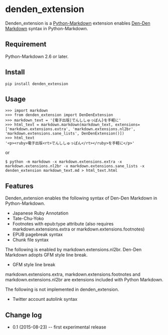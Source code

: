 # denden_extension

Denden_extension is a [Python-Markdown](https://github.com/waylan/Python-Markdown) extension enables [Den-Den Markdown](https://github.com/denshoch/DenDenMarkdown) syntax in Python-Markdown.

## Requirement

Python-Markdown 2.6 or later.


## Install

    pip install denden_extension


## Usage

    >>> import markdown
    >>> from denden_extension import DenDenExtension
    >>> markdown_text = '{電子出版|でんししゅっぱん}を手軽に'
    >>> html_text = markdown.markdown(markdown_text, extensions=['markdown.extensions.extra', 'markdown.extensions.nl2br', 'markdown.extensions.sane_lists', DenDenExtension()])
    >>> html_text
    '<p><ruby>電子出版<rt>でんししゅっぱん</rt></ruby>を手軽に</p>'

or

    $ python -m markdown -x markdown.extensions.extra -x markdown.extensions.nl2br -x markdown.extensions.sane_lists -x denden_extension markdown_text.md > html_text.html

## Features

Denden_extension enables the following syntax of Den-Den Markdown in Python-Markdown.

- Japanese Ruby Annotation
- Tate-Chu-Yoko
- Footnotes with epub:type attribute (also requires markdown.extensions.extra or markdown.extensions.footnotes)
- EPUB pagebreak syntax
- Chunk file syntax

The following is enabled by markdown.extensions.nl2br. Den-Den Markdown adopts GFM style line break. 

- GFM style line break

markdown.extensions.extra, markdown.extensions.footnotes and markdown.extensions.nl2br are extensions included with Python Markdown.

The following is not implemented in denden_extension.

- Twitter account autolink syntax


## Change log

- 0.1 (2015-08-23) -- first experimental release
